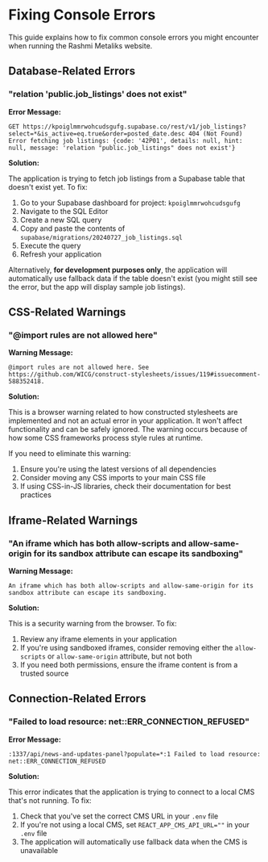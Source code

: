 # Fixing Console Errors

This guide explains how to fix common console errors you might encounter when running the Rashmi Metaliks website.

## Database-Related Errors

### "relation 'public.job_listings' does not exist"

**Error Message:**
```
GET https://kpoiglmmrwohcudsgufg.supabase.co/rest/v1/job_listings?select=*&is_active=eq.true&order=posted_date.desc 404 (Not Found)
Error fetching job listings: {code: '42P01', details: null, hint: null, message: 'relation "public.job_listings" does not exist'}
```

**Solution:**

The application is trying to fetch job listings from a Supabase table that doesn't exist yet. To fix:

1. Go to your Supabase dashboard for project: `kpoiglmmrwohcudsgufg`
2. Navigate to the SQL Editor
3. Create a new SQL query
4. Copy and paste the contents of `supabase/migrations/20240727_job_listings.sql`
5. Execute the query
6. Refresh your application

Alternatively, **for development purposes only**, the application will automatically use fallback data if the table doesn't exist (you might still see the error, but the app will display sample job listings).

## CSS-Related Warnings

### "@import rules are not allowed here"

**Warning Message:**
```
@import rules are not allowed here. See https://github.com/WICG/construct-stylesheets/issues/119#issuecomment-588352418.
```

**Solution:**

This is a browser warning related to how constructed stylesheets are implemented and not an actual error in your application. It won't affect functionality and can be safely ignored. The warning occurs because of how some CSS frameworks process style rules at runtime.

If you need to eliminate this warning:

1. Ensure you're using the latest versions of all dependencies
2. Consider moving any CSS imports to your main CSS file
3. If using CSS-in-JS libraries, check their documentation for best practices

## Iframe-Related Warnings

### "An iframe which has both allow-scripts and allow-same-origin for its sandbox attribute can escape its sandboxing"

**Warning Message:**
```
An iframe which has both allow-scripts and allow-same-origin for its sandbox attribute can escape its sandboxing.
```

**Solution:**

This is a security warning from the browser. To fix:

1. Review any iframe elements in your application
2. If you're using sandboxed iframes, consider removing either the `allow-scripts` or `allow-same-origin` attribute, but not both
3. If you need both permissions, ensure the iframe content is from a trusted source

## Connection-Related Errors

### "Failed to load resource: net::ERR_CONNECTION_REFUSED"

**Error Message:**
```
:1337/api/news-and-updates-panel?populate=*:1 Failed to load resource: net::ERR_CONNECTION_REFUSED
```

**Solution:**

This error indicates that the application is trying to connect to a local CMS that's not running. To fix:

1. Check that you've set the correct CMS URL in your `.env` file
2. If you're not using a local CMS, set `REACT_APP_CMS_API_URL=""` in your `.env` file
3. The application will automatically use fallback data when the CMS is unavailable 